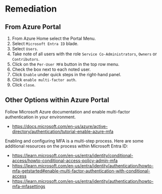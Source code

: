 # Remediation

## From Azure Portal

1. From Azure Home select the Portal Menu.
2. Select `Microsoft Entra ID` blade.
3. Select `Users`.
4. Take note of all users with the role `Service Co-Administrators`, `Owners` or `Contributors`.
5. Click on the `Per-User MFA` button in the top row menu.
6. Check the box next to each noted user.
7. Click `Enable` under quick steps in the right-hand panel.
8. Click `enable multi-factor auth`.
9. Click `close`.

## Other Options within Azure Portal

Follow Microsoft Azure documentation and enable multi-factor authentication in your environment.

- <https://docs.microsoft.com/en-us/azure/active-directory/authentication/tutorial-enable-azure-mfa>

Enabling and configuring MFA is a multi-step process. Here are some additional resources on the process within Microsoft Entra ID:

- <https://learn.microsoft.com/en-us/entra/identity/conditional-access/howto-conditional-access-policy-admin-mfa>
- <https://learn.microsoft.com/en-us/entra/identity/authentication/howto-mfa-getstarted#enable-multi-factor-authentication-with-conditional-access>
- <https://learn.microsoft.com/en-us/entra/identity/authentication/howto-mfa-mfasettings>
